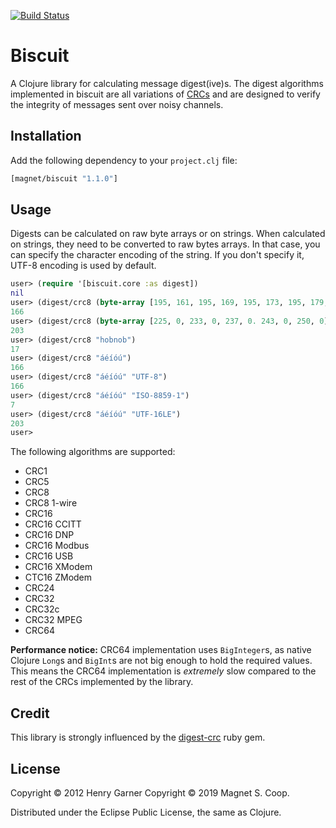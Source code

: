 [![Build Status](https://travis-ci.org/magnetcoop/biscuit.svg?branch=master)](https://travis-ci.org/magnetcoop/biscuit)

# Biscuit

A Clojure library for calculating message digest(ive)s. The digest algorithms implemented in biscuit are all variations of [CRCs](http://en.wikipedia.org/wiki/Cyclic_redundancy_check) and are designed to verify the integrity of messages sent over noisy channels.

## Installation

Add the following dependency to your `project.clj` file:

```clojure
[magnet/biscuit "1.1.0"]
```

## Usage

Digests can be calculated on raw byte arrays or on strings. When calculated on strings, they need to be converted to raw bytes arrays. In that case, you can specify the character encoding of the string. If you don't specify it, UTF-8 encoding is used by default.

```clojure
user> (require '[biscuit.core :as digest])
nil
user> (digest/crc8 (byte-array [195, 161, 195, 169, 195, 173, 195, 179, 195, 186]))
166
user> (digest/crc8 (byte-array [225, 0, 233, 0, 237, 0. 243, 0, 250, 0]))
203
user> (digest/crc8 "hobnob")
17
user> (digest/crc8 "áéíóú")
166
user> (digest/crc8 "áéíóú" "UTF-8")
166
user> (digest/crc8 "áéíóú" "ISO-8859-1")
7
user> (digest/crc8 "áéíóú" "UTF-16LE")
203
user> 
```

The following algorithms are supported:

* CRC1
* CRC5
* CRC8
* CRC8 1-wire
* CRC16
* CRC16 CCITT
* CRC16 DNP
* CRC16 Modbus
* CRC16 USB
* CRC16 XModem
* CTC16 ZModem
* CRC24
* CRC32
* CRC32c
* CRC32 MPEG
* CRC64

**Performance notice:** CRC64 implementation uses `BigInteger`s, as native Clojure `Long`s and `BigInt`s are not big enough to hold the required values. This means the CRC64 implementation is *extremely* slow compared to the rest of the CRCs implemented by the library.

## Credit

This library is strongly influenced by the [digest-crc](https://github.com/postmodern/digest-crc) ruby gem.

## License

Copyright © 2012 Henry Garner
Copyright © 2019 Magnet S. Coop.

Distributed under the Eclipse Public License, the same as Clojure.

